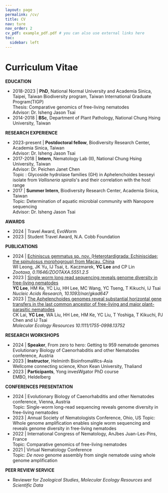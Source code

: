 ```yaml
---
layout: page
permalink: /cv/
title: CV
nav: ture
nav_order: 2
cv_pdf: example_pdf.pdf # you can also use external links here
toc:
  sidebar: left
---
```


# Curriculum Vitae

**EDUCATION**
* 2018-2023 | **PhD**, National Normal University and Academia Sinica, Taipei, Taiwan Biodiversity program, Taiwan International Graduate Program(TIGP)<br />
  Thesis: Comparative genomics of free-living nematodes<br />
  Advisor: Dr. Isheng Jason Tsai
* 2014-2018 | **BSc**, Department of Plant Pathology, National Chung Hsing University, Taiwan

**RESEARCH EXPERIENCE**
* 2023-present | **Postdoctoral fellow**, Biodiversity Research Center, Academia Sinica, Taiwan<br /> 
  Advisor: Dr. Isheng Jason Tsai<br /> 
* 2017-2018 | **Intern**, Nematology Lab (II), National Chung Hsing University, Taiwan<br /> 
  Advisor: Dr. Peichen Janet Chen<br /> 
  Topic : Glycoside hydrolase families (GH) in Aphelenchoides besseyi isolate from *Vallisneria spiralis*'s and their correlation with the     host
  range
* 2017 | **Summer Intern**, Biodiversity Research Center, Academia Sinica, Taiwan<br /> 
  Topic: Determination of aquatic microbial community with Nanopore sequencing<br /> 
  Advisor: Dr. Isheng Jason Tsai

**AWARDS**
* 2024 | Travel Award, EvoWorm
* 2023 | Student Travel Award, N.A. Cobb Foundation

**PUBLICATIONS**
* 2024 | [Echiniscus gemmatus sp. nov. (Heterotardigrada: Echiniscidae; the spinulosus morphogroup) from Macau, China](https://mapress.com/zt/article/view/zootaxa.5551.2.5)<br /> 
  WI Leong, JK Yu, IJ Tsai, Ł. Kaczmarek, **YC Lee** and CP Lin<br /> 
  *Zootaxa, 0.11646/ZOOTAXA.5551.2.5*
* 2023 | [Single worm long read sequencing reveals genome diversity in free-living nematodes](https://academic.oup.com/nar/article/51/15/8035/7234520)<br /> 
  **YC Lee**, HM Ke, YC Liu, HH Lee, MC Wang, YC Tseng, T Kikuchi, IJ Tsai<br /> 
  *Nucleic Acids Research, 10.1093/nar/gkad647*
* 2023 | [The Aphelenchoides genomes reveal substantial horizontal gene transfers in the last common ancestor of free-living and major plant-parasitic nematodes](https://onlinelibrary.wiley.com/doi/full/10.1111/1755-0998.13752)<br /> 
  CK Lai, **YC Lee**, WA Liu, HH Lee, HM Ke, YC Liu, T Yoshiga, T Kikuchi, PJ Chen and IJ Tsai<br /> 
  *Molecular Ecology Resources 10.1111/1755-0998.13752*

**RESEARCH WORKSHOPS**
* 2024 | **Speaker**, From zero to hero: Getting to 959 nematode genomes<br />
  Evolutionary Biology of Caenorhabditis and other Nematodes conference, Austria
* 2023 | **Instructor**, Helminth BioinfromaWcs-Asia<br /> 
  Wellcome connecting science, Khon Kean University, Thaliand
* 2023 | **Participants**, Yong invesWgator PhD course<br /> 
  EMBO, Heldelberg

**CONFERENCES PRESENTATION**
* 2024 | Evolutionary Biology of Caenorhabditis and other Nematodes conference, Vienna, Austria<br /> 
  Topic: Single-worm long-read sequencing reveals genome diversity in free-living nematodes<br /> 
* 2023 | Annual Society of Nematologists Conference, Ohio, US
  Topic: Whole genome amplification enables single worm sequencing and reveals genome diversity in free-living nematodes<br /> 
* 2022 | International Congress of Nematology, AnJbes Juan-Les-Pins, France<br /> 
  Topic: Comparative genomics of free-living nematodes
* 2021 | Virtual Nematology Conference<br /> 
  Topic: *De novo* genome assembly from single nematode using whole genome amplification

**PEER REVIEW SERVICE**
* Reviewer for *Zoological Studies*, *Molecular Ecology Resources* and *Scientific Data*



 

